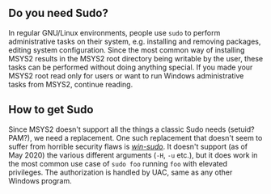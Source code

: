 ## Do you need Sudo?

In regular GNU/Linux environments, people use `sudo` to perform administrative tasks on their system, e.g. installing and removing packages, editing system configuration.  Since the most common way of installing MSYS2 results in the MSYS2 root directory being writable by the user, these tasks can be performed without doing anything special.  If you made your MSYS2 root read only for users or want to run Windows administrative tasks from MSYS2, continue reading.

## How to get Sudo

Since MSYS2 doesn't support all the things a classic Sudo needs (setuid? PAM?), we need a replacement.  One such replacement that doesn't seem to suffer from horrible security flaws is [*win-sudo*](https://github.com/imachug/win-sudo).  It doesn't support (as of May 2020) the various different arguments (`-H`, `-u` etc.), but it does work in the most common use case of `sudo foo` running `foo` with elevated privileges.  The authorization is handled by UAC, same as any other Windows program.
